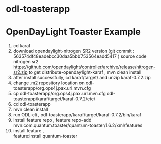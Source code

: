 # odl-toasterapp
OpenDayLight Toaster Example
=============================
1) cd karaf 
2) download opendaylight-nitrogen SR2 version (git commit : 563574df48eadebcc30daa5bbb753564eadd5417 )
source code nitrogen sr2 https://github.com/opendaylight/controller/archive/release/nitrogen-sr2.zip
to get distribute-opendaylight-karaf , mvn clean install
3) after install successfully, cd karaf/target/ and unzip karaf-0.7.2.zip 
4) change .m2 repository location on odl-toasterapp/org.ops4j.pax.url.mvn.cfg
4) cp odl-toasterapp/org.ops4j.pax.url.mvn.cfg odl-toasterapp/karaf/target/karaf-0.7.2/etc/
5) cd odl-toasterapp
6) mvn clean install
7) run ODL-cli , odl-toasterapp/karaf/target/karaf-0.7.2/bin/karaf
8) install feature repo , 
       feature:repo-add mvn:com.quantum.toaster/quantum-toaster/1.6.2/xml/features
9) install feature ,  
       feature:install quantum-toaster
